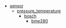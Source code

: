* [sensor](/sensor)
  * [pressure_temperature](/sensor/pressure_temperature)
    * [bosch](/sensor/pressure_temperature/bosch)
      * [bme280](/sensor/pressure_temperature/bosch/bme280)
